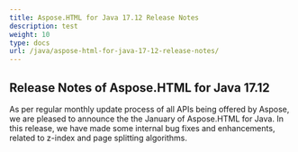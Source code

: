 ```yaml
---
title: Aspose.HTML for Java 17.12 Release Notes
description: test
weight: 10
type: docs
url: /java/aspose-html-for-java-17-12-release-notes/
---
```


## **Release Notes of Aspose.HTML for Java 17.12** ## 
As per regular monthly update process of all APIs being offered by Aspose, we are pleased to announce the the January of Aspose.HTML for Java. In this release, we have made some internal bug fixes and enhancements, related to z-index and page splitting algorithms.
